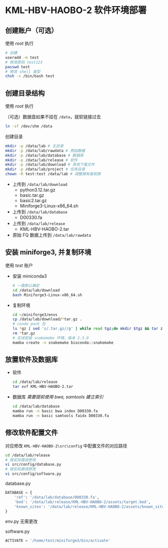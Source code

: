 # KML-HBV-HAOBO-2 软件环境部署

## 创建账户（可选）

使用 *root* 执行

```bash
# 创建
useradd -m test
# 修改密码 test123
passwd test
# 修改 shell 类型
chsh -s /bin/bash test
```

## 创建目录结构

使用 *root* 执行

（可选）数据盘如果不挂在 `/data`，就软链接过去

```bash
ln -sf /dev/shm /data
```

创建目录

````bash
mkdir -p /data/lab # 主目录
mkdir -p /data/lab/rawdata # 原始数据
mkdir -p /data/lab/database # 数据库
mkdir -p /data/lab/release # 软件
mkdir -p /data/lab/download # 其他下载文件
mkdir -p /data/lab/project # 任务目录
chown -R test:test /data/lab # 调整拥有者权限
````

- 上传到 `/data/lab/download`
  - python3.12.tar.gz
  - basic.tar.gz
  - basic2.tar.gz
  - Miniforge3-Linux-x86_64.sh
- 上传到 `/data/lab/database`
  - D00330.fa
- 上传到 `/data/lab/release`
  - KML-HBV-HAOBO-2.tar
- 原始 FQ 数据上传到 `/data/lab/rawdata`

## 安装 miniforge3, 并复制环境

使用 *test* 账户

- 安装 miniconda3

    ```bash
    # 一路默认确定
    cd /data/lab/download
    bash Miniforge3-Linux-x86_64.sh
    ```

- 复制环境

    ```bash
    cd ~/miniforge3/envs
    cp /data/lab/download/*tar.gz .
    # conda pack 包
    ls *gz | sed 's/.tar.gz//g' | while read tgz;do mkdir $tgz && tar zxvf ${tgz}.tar.gz -C $tgz && conda activate $tgz && conda-unpack;done
    rm *tar.gz
    # 在线安装 snakemake 环境，版本 2.3.0
    mamba create -n snakemake bioconda::snakemake
    ```

## 放置软件及数据库

- 软件

   ```bash
   cd /data/lab/release
   tar xvf KML-HBV-HAOBO-2.tar
   ```

- 数据库
   *需要提前使用 bwa, samtools 建立索引*

   ```bash
   cd /data/lab/database
   mamba run -n basic bwa index D00330.fa
   mamba run -n basic samtools faidx D00330.fa
   ```

## 修改软件配置文件

对应修改 `KML-HBV-HAOBO-2\src\config` 中配置文件的对应路径

```bash
cd /data/lab/release
# 按实际路径修改
vi src/config/database.py
# 按实际路径修改
vi src/config/software.py
```

database.py

```python
DATABASE = {
    'ref': '/data/lab/database/D00330.fa',
    'bed': '/data/lab/release/KML-HBV-HAOBO-2/assets/target.bed',
    'known_sites': '/data/lab/release/KML-HBV-HAOBO-2/assets/known_sites.csv',
}
```

env.py 无需更改

software.py

```python
ACTIVATE = '/home/test/miniforge3/bin/activate'
```
